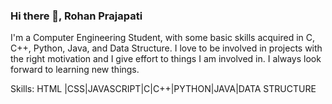 ### Hi there 👋, Rohan Prajapati
I'm a Computer Engineering Student, with some basic skills acquired in C, C++, Python, Java, and Data Structure. I love to be involved in projects with the right motivation and I give effort to things I am involved in. I always look forward to learning new things.

Skills: HTML |CSS|JAVASCRIPT|C|C++|PYTHON|JAVA|DATA STRUCTURE






